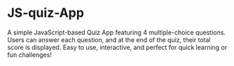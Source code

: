 # JS-quiz-App

A simple JavaScript-based Quiz App featuring 4 multiple-choice questions. Users can answer each question, and at the end of the quiz, their total score is displayed. Easy to use, interactive, and perfect for quick learning or fun challenges!
